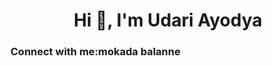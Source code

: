 <h1 align="center">Hi 👋, I'm Udari Ayodya</h1>
<h3 align="left">Connect with me:mokada balanne </h3>
<p align="left">
</p>
